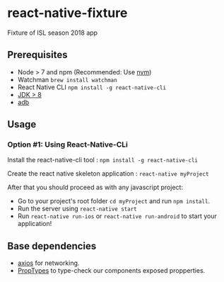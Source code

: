 # react-native-fixture
Fixture of ISL season 2018 app 

## Prerequisites
- Node > 7 and npm (Recommended: Use [nvm](https://github.com/creationix/nvm))
- Watchman `brew install watchman`
- React Native CLI `npm install -g react-native-cli`
- [JDK > 8](http://www.oracle.com/technetwork/java/javase/downloads/jdk8-downloads-2133151.html)
- [adb](https://www.xda-developers.com/install-adb-windows-macos-linux/)

## Usage

### Option #1: Using React-Native-CLi

Install the react-native-cli tool : `npm install -g react-native-cli`

Create the react native skeleton application : `react-native myProject`

After that you should proceed as with any javascript project:
- Go to your project's root folder `cd myProject` and run `npm install`.
- Run the server using `react-native start`
- Run `react-native run-ios` or `react-native run-android` to start your application!

## Base dependencies
  - [axios](https://github.com/axios/axios) for networking.
  - [PropTypes](https://github.com/facebook/prop-types) to type-check our components exposed propperties.
